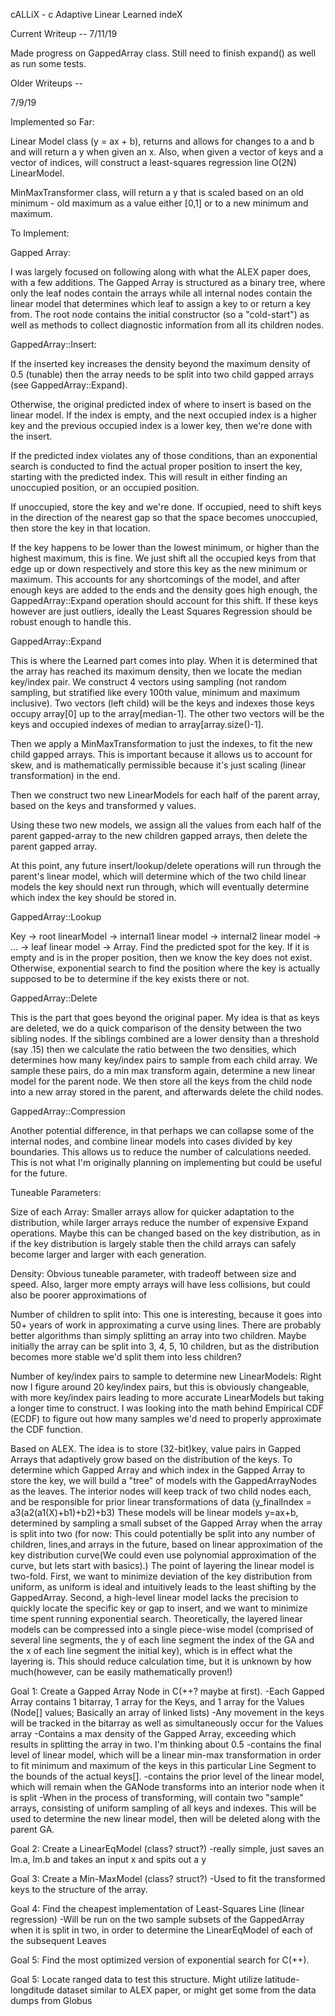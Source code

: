 cALLiX - c Adaptive Linear Learned indeX

Current Writeup -- 7/11/19

Made progress on GappedArray class. Still need to finish expand() as well as run some tests.

Older Writeups --

7/9/19

Implemented so Far:

Linear Model class (y = ax + b), returns and allows for changes to a and b and will return a y when given an x. Also, when given a vector of keys and a vector of indices, will construct a least-squares regression line O(2N) LinearModel.

MinMaxTransformer class, will return a y that is scaled based on an old minimum - old maximum as a value either [0,1] or to a new minimum and maximum.

To Implement:

Gapped Array:

I was largely focused on following along with what the ALEX paper does, with a few additions. The Gapped Array is structured as a binary tree, where only the leaf nodes contain the arrays while all internal nodes contain the linear model that determines which leaf to assign a key to or return a key from. The root node contains the initial constructor (so a "cold-start") as well as methods to collect diagnostic information from all its children nodes.

GappedArray::Insert:

If the inserted key increases the density beyond the maximum density of 0.5 (tunable) then the array needs to be split into two child gapped arrays (see GappedArray::Expand).

Otherwise, the original predicted index of where to insert is based on the linear model. If the index is empty, and the next occupied index is a higher key and the previous occupied index is a lower key, then we're done with the insert.

If the predicted index violates any of those conditions, than an exponential search is conducted to find the actual proper position to insert the key, starting with the predicted index. This will result in either finding an unoccupied position, or an occupied position.

If unoccupied, store the key and we're done. If occupied, need to shift keys in the direction of the nearest gap so that the space becomes unoccupied, then store the key in that location.

If the key happens to be lower than the lowest minimum, or higher than the highest maximum, this is fine. We just shift all the occupied keys from that edge up or down respectively and store this key as the new minimum or maximum. This accounts for any shortcomings of the model, and after enough keys are added to the ends and the density goes high enough, the GappedArray::Expand operation should account for this shift. If these keys however are just outliers, ideally the Least Squares Regression should be robust enough to handle this.

GappedArray::Expand

This is where the Learned part comes into play. When it is determined that the array has reached its maximum density, then we locate the median key/index pair. We construct 4 vectors using sampling (not random sampling, but stratified like every 100th value, minimum and maximum inclusive). Two vectors (left child) will be the keys and indexes those keys occupy array[0] up to the array[median-1]. The other two vectors will be the keys and occupied indexes of median to array[array.size()-1].

Then we apply  a MinMaxTransformation to just the indexes, to fit the new child gapped arrays. This is important because it allows us to account for skew, and is mathematically permissible because it's just scaling (linear transformation) in the end.

Then we construct two new LinearModels for each half of the parent array, based on the keys and transformed y values.

Using these two new models, we assign all the values from each half of the parent gapped-array to the new children gapped arrays, then delete the parent gapped array.

At this point, any future insert/lookup/delete operations will run through the parent's linear model, which will determine which of the two child linear models the key should next run through, which will eventually determine which index the key should be stored in.

GappedArray::Lookup

Key -> root linearModel -> internal1 linear model -> internal2 linear model -> ... -> leaf linear model -> Array. Find the predicted spot for the key. If it is empty and is in the proper position, then we know the key does not exist. Otherwise, exponential search to find the position where the key is actually supposed to be to determine if the key exists there or not.

GappedArray::Delete

This is the part that goes beyond the original paper. My idea is that as keys are deleted, we do a quick comparison of the density between the two sibling nodes. If the siblings combined are a lower density than a threshold (say .15) then we calculate the ratio between the two densities, which determines how many key/index pairs to sample from each child array. We sample these pairs, do a min max transform again, determine a new linear model for the parent node. We then store all the keys from the child node into a new array stored in the parent, and afterwards delete the child nodes.

GappedArray::Compression

Another potential difference, in that perhaps we can collapse some of the internal nodes, and combine linear models into cases divided by key boundaries. This allows us to reduce the number of calculations needed. This is not what I'm originally planning on implementing but could be useful for the future.

Tuneable Parameters:

Size of each Array: Smaller arrays allow for quicker adaptation to the distribution, while larger arrays reduce the number of expensive Expand operations. Maybe this can be changed based on the key distribution, as in if the key distribution is largely stable then the child arrays can safely become larger and larger with each generation.

Density: Obvious tuneable parameter, with tradeoff between size and speed. Also, larger more empty arrays will have less collisions, but could also be poorer approximations of

Number of children to split into: This one is interesting, because it goes into 50+ years of work in approximating a curve using lines. There are probably better algorithms than simply splitting an array into two children. Maybe initially the array can be split into 3, 4, 5, 10 children, but as the distribution becomes more stable we'd split them into less children?

Number of key/index pairs to sample to determine new LinearModels: Right now I figure around 20 key/index pairs, but this is obviously changeable, with more key/index pairs leading to more accurate LinearModels but taking a longer time to construct. I was looking into the math behind Empirical CDF (ECDF) to figure out how many samples we'd need to properly approximate the CDF function.








Based on ALEX. The idea is to store (32-bit)key, <T>value pairs in Gapped Arrays 
that adaptively grow based on the distribution of the keys.
To determine which Gapped Array and which index in the Gapped Array to store the key,
we will build a "tree" of models with the GappedArrayNodes as the leaves. The interior nodes
will keep track of two child nodes each, and be responsible for prior linear transformations
of data (y_finalIndex = a3(a2(a1(X)+b1)+b2)+b3) 
These models will be linear models y=ax+b, determined by sampling a small subset
of the Gapped Array when the array is split into two (for now: This could potentially
be split into any number of children, lines,and arrays in the future, based on linear approximation
of the key distribution curve(We could even use polynomial approximation of the curve, but lets start with basics).)
The point of layering the linear model is two-fold. First, we want to minimize deviation
of the key distribution from uniform, as uniform is ideal and intuitively leads to the least
shifting by the GappedArray. Second, a high-level linear model lacks the precision to 
quickly locate the specific key or gap to insert, and we want to minimize time spent running exponential search.
Theoretically, the layered linear models can be compressed into a single piece-wise model (comprised of 
several line segments, the y of each line segment the index of the GA and the x of each line segment
the initial key), which is in effect what the layering is. This should reduce calculation time, but it is
unknown by how much(however, can be easily mathematically proven!)

Goal 1: Create a Gapped Array Node in C(++? maybe at first).
-Each Gapped Array contains 1 bitarray,
1 array for the Keys, and 1 array for the Values (Node<T>[] values; Basically an array of linked lists)
-Any movement in the keys will be tracked in the bitarray as well as simultaneously
occur for the Values array
-Contains a max density of the Gapped Array, exceeding which results in splitting the
array in two. I'm thinking about 0.5
-contains the final level of linear model, which will be a linear min-max transformation
in order to fit minimum and maximum of the keys in this particular Line Segment to the bounds of the
actual keys[].
-contains the prior level of the linear model, which will remain when the GANode transforms
into an interior node when it is split
-When in the process of transforming, will contain two "sample" arrays, consisting of uniform
sampling of all keys and indexes. This will be used to determine the new linear model, then will
be deleted along with the parent GA.

Goal 2: Create a LinearEqModel (class? struct?)
-really simple, just saves an lm.a, lm.b and takes an input x and spits out a y

Goal 3: Create a Min-MaxModel (class? struct?) 
-Used to fit the transformed keys to the structure of the array.

Goal 4: Find the cheapest implementation of Least-Squares Line (linear regression)
-Will be run on the two sample subsets of the GappedArray when it is split in two, in
order to determine the LinearEqModel of each of the subsequent Leaves

Goal 5: Find the most optimized version of exponential search for C(++).

Goal 5: Locate ranged data to test this structure. Might utilize latitude-longditude
dataset similar to ALEX paper, or might get some from the data dumps from Globus
